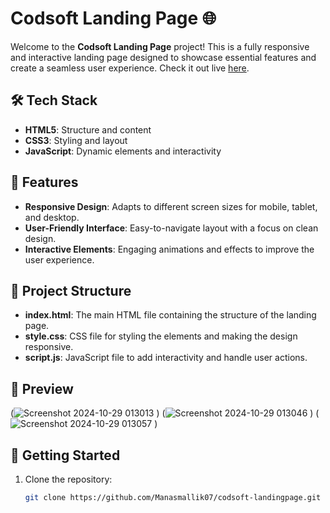 # Codsoft Landing Page 🌐

Welcome to the **Codsoft Landing Page** project! This is a fully responsive and interactive landing page designed to showcase essential features and create a seamless user experience. Check it out live [here](https://manasmallik07.github.io/codsoft-landingpage/).

## 🛠️ Tech Stack

- **HTML5**: Structure and content
- **CSS3**: Styling and layout
- **JavaScript**: Dynamic elements and interactivity

## 🚀 Features

- **Responsive Design**: Adapts to different screen sizes for mobile, tablet, and desktop.
- **User-Friendly Interface**: Easy-to-navigate layout with a focus on clean design.
- **Interactive Elements**: Engaging animations and effects to improve the user experience.

## 📂 Project Structure

- **index.html**: The main HTML file containing the structure of the landing page.
- **style.css**: CSS file for styling the elements and making the design responsive.
- **script.js**: JavaScript file to add interactivity and handle user actions.

## 📸 Preview

(![Screenshot 2024-10-29 013013](https://github.com/user-attachments/assets/cf19d4cd-3b11-4b8b-9476-c4836076d109)
)
(![Screenshot 2024-10-29 013046](https://github.com/user-attachments/assets/0b0d7359-2e80-41f0-b38a-c36a0eaa30f5)
)
(![Screenshot 2024-10-29 013057](https://github.com/user-attachments/assets/00f39f9b-d36c-42c1-a130-471779dec699)
)

## 🚀 Getting Started

1. Clone the repository:
   ```bash
   git clone https://github.com/Manasmallik07/codsoft-landingpage.git
